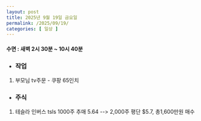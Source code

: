 ```yaml
---
layout: post
title: 2025년 9월 19일 금요일
permalink: /2025/09/19/
categories: [ 일상 ]
---
```

#### 수면 : 새벽 2시 30분 ~ 10시 40분
* ### 작업
1. 부모님 tv주문 - 쿠팡 65인치

* ### 주식
1. 테슬라 인버스 tsls 1000주 추매 5.64 --> 2,000주 평단 $5.7, 총1,600만원 매수